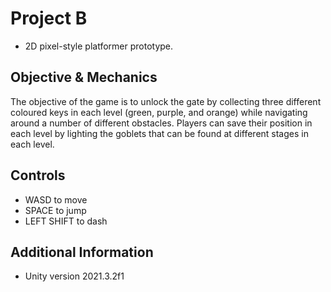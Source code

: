 # Project B
- 2D pixel-style platformer prototype.

## Objective & Mechanics
The objective of the game is to unlock the gate by collecting three different coloured keys in each level (green, purple, and orange) while navigating around a number of different obstacles. Players can save their position in each level by lighting the goblets that can be found at different stages in each level.

## Controls
- WASD to move
- SPACE to jump
- LEFT SHIFT to dash

## Additional Information
- Unity version 2021.3.2f1
